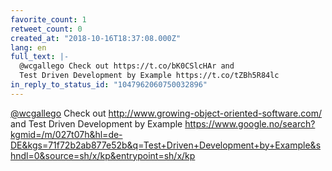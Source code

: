 ```yaml
---
favorite_count: 1
retweet_count: 0
created_at: "2018-10-16T18:37:08.000Z"
lang: en
full_text: |-
  @wcgallego Check out https://t.co/bK0CSlcHAr and
  Test Driven Development by Example https://t.co/tZBh5R84lc
in_reply_to_status_id: "1047962060750032896"
---
```


[@wcgallego](https://twitter.com/wcgallego) Check out
<http://www.growing-object-oriented-software.com/> and Test Driven Development
by Example
<https://www.google.no/search?kgmid=/m/027t07h&hl=de-DE&kgs=71f72b2ab877e52b&q=Test+Driven+Development+by+Example&shndl=0&source=sh/x/kp&entrypoint=sh/x/kp>
